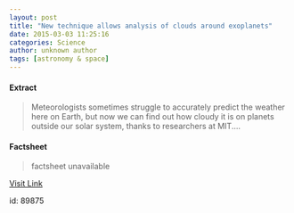 ```yaml
---
layout: post
title: "New technique allows analysis of clouds around exoplanets"
date: 2015-03-03 11:25:16
categories: Science
author: unknown author
tags: [astronomy & space]
---
```



#### Extract
>Meteorologists sometimes struggle to accurately predict the weather here on Earth, but now we can find out how cloudy it is on planets outside our solar system, thanks to researchers at MIT....

#### Factsheet
>factsheet unavailable

[Visit Link](http://phys.org/news344586304.html)

id:   89875
